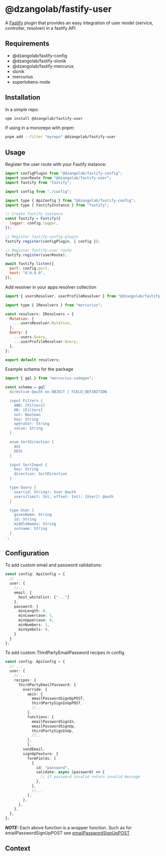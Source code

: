 # @dzangolab/fastify-user

A [Fastify](https://github.com/fastify/fastify) plugin that provides an easy integration of user model (service, controller, resolver) in a fastify API.

## Requirements

- @dzangolab/fastify-config
- @dzangolab/fastify-slonik
- @dzangolab/fastify-mercurus
- slonik
- mercurius
- supertokens-node

## Installation

In a simple repo:

```bash
npm install @dzangolab/fastify-user
```

If using in a monorepo with pnpm:

```bash
pnpm add --filter "myrepo" @dzangolab/fastify-user
```

## Usage

Register the user route with your Fastify instance:

```javascript
import configPlugin from "@dzangolab/fastify-config";
import userRoute from "@dzangolab/fastify-user";
import fastify from "fastify";

import config from "./config";

import type { ApiConfig } from "@dzangolab/fastify-config";
import type { FastifyInstance } from "fastify";

// Create fastify instance
const fastify = Fastify({
  logger: config.logger,
});

// Register fastify-config plugin
fastify.register(configPlugin, { config });

// Register fastify-user route
fastify.register(userRoute);

await fastify.listen({
  port: config.port,
  host: "0.0.0.0",
});
```

Add resolver in your apps resolver collection

```javascript
import { usersResolver, userProfileResolver } from "@dzangolab/fastify-user";

import type { IResolvers } from "mercurius";

const resolvers: IResolvers = {
  Mutation: {
    ...usersResolver.Mutation,
  },
  Query: {
    ...users.Query,
    ...userProfileResolver.Query,
  },
};

export default resolvers;
```

Example schema for the package

```javascript
import { gql } from "mercurius-codegen";

const schema = gql`
  directive @auth on OBJECT | FIELD_DEFINITION

  input Filters {
    AND: [Filters]
    OR: [Filters]
    not: Boolean
    key: String
    operator: String
    value: String
  }

  enum SortDirection {
    ASC
    DESC
  }

  input SortInput {
    key: String
    direction: SortDirection
  }

  type Query {
    user(id: String): User @auth
    users(limit: Int, offset: Int): [User]! @auth
  }

  type User {
    givenName: String
    id: String
    middleNames: String
    surname: String
  }
`;
```

## Configuration
To add custom email and password validations:
```typescript
const config: ApiConfig = {
  // ...
  user: {
    //...
    email: {
      host_whitelist: ["..."]
    },
    password: {
      minLength: 8,
      minLowercase: 1,
      minUppercase: 0,
      minNumbers: 1,
      minSymbols: 0,
    }
  }
};
```

To add custom ThirdPartyEmailPassword recipes in config
```typescript
const config: ApiConfig = {
  // ...
  user: {
    //...
    recipes: {
      thirdPartyEmailPassword: {
        override: {
          apis: {
            emailPasswordSignUpPOST,
            thirdPartySignInUpPOST,
            //...
          },
          functions: {
            emailPasswordSignIn,
            emailPasswordSignUp,
            thirdPartySignInUp,
            //...
          },
          },
        sendEmail,
        signUpFeature: {
          formFields: [
            {
              id: "password",
              validate: async (password) => {
                // if password invalid return invalid message
              },
            },
            //...
          ],
        },
      },
    },
  },
};
```
**_NOTE:_**  Each above function is a wrapper function. Such as for emailPasswordSignUpPOST see [emailPasswordSignUpPOST](src/supertokens/recipes/config/third-party-email-password/emailPasswordSignUpPost.ts)

## Context
